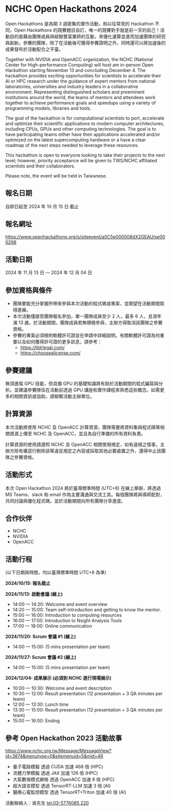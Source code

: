 
# NCHC Open Hackathons 2024

Open Hackathons 是為期 3 週密集的實作活動，和以往常見的 Hackathon 不同，Open Hackathons 的競賽題目自訂，唯一的競賽對手就是前一天的自己！活動目的是藉由團隊成員與經驗豐富業師的互動，來優化運算並進而加速團隊的研究與創新。參賽的團隊，除了在活動後可獲得參賽證明之外，同時還可以將加速後的成果發布於活動配合之平臺。

Together with NVIDIA and OpenACC organization, the NCHC (National Center for High-performance Computing) will host am in-person Open Hackathon starting November 13 and concluding December 4. The hackathon provides exciting opportunities for scientists to accelerate their AI or HPC research under the guidance of expert mentors from national laboratories, universities and industry leaders in a collaborative environment. Representing distinguished scholars and preeminent institutions around the world, the teams of mentors and attendees work together to achieve performance goals and speedups using a variety of programming models, libraries and tools.

The goal of the hackathon is for computational scientists to port, accelerate and optimize their scientific applications to modern computer architectures, including CPUs, GPUs and other computing technologies. The goal is to have participating teams either have their applications accelerated and/or optimized on the latest supercomputing hardware or a have a clear roadmap of the next steps needed to leverage these resources.

This hackathon is open to everyone looking to take their projects to the next level; however, priority acceptance will be given to TWS/NCHC affiliated scientists and their collaborators.

Please note, the event will be held in Taiwanese.

## 報名日期

自即日起至 2024 年 10 月 15 日 截止

## 報名網址

<https://www.openhackathons.org/s/siteevent/a0C5e000008dX2GEAU/se000298>

## 活動日期

2024 年 11 月 13 日 &mdash; 2024 年 12 月 04 日

## 參加資格與條件

 -  團隊要能充分掌握所帶來參與本次活動的程式碼或專案，並期望在活動期間取得進展。
 -  本次活動僅接受團隊報名參加，單一團隊成員至少 2 人，最多 6 人，且須年滿 13 歲。於活動期間，團隊成員若無積極參與，主辦方得取消該團隊之參賽資格。
 -  參賽的專案必須檢附軟體許可證並在申請中詳細說明。有關軟體許可證為何重要以及如何獲得許可證的更多訊息，請參考：
     -  <https://tldrlegal.com/>
     -  <https://choosealicense.com/>

## 參賽建議

無須進階 GPU 技能，但具備 GPU 的基礎知識將有助於活動期間的程式編寫與分析。並建議參賽隊伍在活動前透過 GPU 講座和實作課程來熟悉這些概念。如需更多的相關資訊或協助，請聯繫活動主辦單位。

## 計算資源

本次活動將使用 NCHC 及 OpenACC 計算資源，團隊需要將資料集與程式碼等相關資源上傳至 NCHC 及 OpenACC，並且為自行準備的所有資料負責。

計算資源的使用請遵照 NCHC 及 OpenACC 相關使用規定，如有違規之情事，主辦方除有權逕行刪除該等違反規定之內容或採取其他必要處置之外，還得中止該團隊之參賽資格。

## 活動形式

本次 Open Hackathon 2024 將於臺灣標準時間 (UTC+8) 在線上舉辦，將透過 MS Teams、slack 和 email 作為主要溝通與交流工具。每個團隊將與導師配對，共同討論與優化程式碼，並於活動期間向所有團隊分享進度。

## 合作伙伴

 -  NCHC
 -  NVIDIA
 -  OpenACC

## 活動行程

(以下日期與時間，均以臺灣標準時間 UTC+8 為準)

**2024/10/15: 報名截止**

**2024/11/13: 啟動會議 (線上)**

 -  14:00 &mdash; 14:20: Welcome and event overview
 -  14:20 &mdash; 15:00: Team self-introduction and getting to know the mentor.
 -  15:00 &mdash; 16:00: Introduction to computing resources
 -  16:00 &mdash; 17:00: Introduction to Nsight Analysis Tools
 -  17:00 &mdash; 18:00: Online communication

**2024/11/20: Scrum 會議 #1 (線上)**

 -  14:00 &mdash; 15:00: (5 mins presentation per team)

**2024/11/27: Scrum 會議 #2 (線上)**

 -  14:00 &mdash; 15:00: (5 mins presentation per team)

**2024/12/04: 成果展示 (必須到 NCHC 進行現場展示)**

 -  10:00 &mdash; 10:30: Welcome and event description
 -  10:30 &mdash; 12:00: Result presentation (12 presentation + 3 QA minutes per team)
 -  12:00 &mdash; 13:30: Lunch time
 -  13:30 &mdash; 15:00: Result presentation (12 presentation + 3 QA minutes per team)
 -  15:00 &mdash; 16:00: Ending

## 參考 Open Hackathon 2023 活動故事

<https://www.nchc.org.tw/Message/MessageView?id=3874&menutype=0&sitemenuid=5&mid=46>

 -  量子電路模擬 透過 CUDA 加速 468 倍 (HPC)
 -  流體力學模擬 透過 JAX 加速 126 倍 (HPC)
 -  大氣數值模式網格 透過 OpenACC 加速 8 倍 (HPC)
 -  超大語言模型 透過 TensorRT-LLM 加速 3 倍 (AI)
 -  醫療心電監控模型 透過 TensorRT+Triton 加速 40 倍 (AI)

活動聯絡人：吳先生 <tel:03-5776085,220>

<!--
  vim: ft=markdown ic noet norl wrap sw=8 ts=8 sts=4:
  -->
